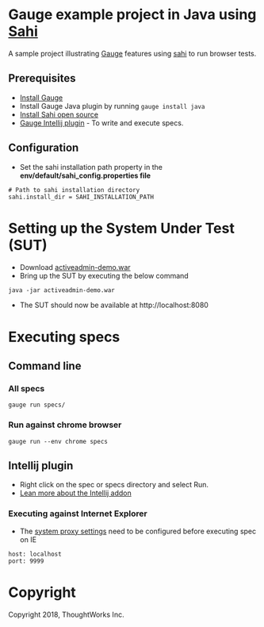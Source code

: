 # Gauge example project in Java using [Sahi](http://sahipro.com/)
A sample project illustrating [Gauge](http://getgauge.io) features using [sahi](http://sahipro.com/) to run browser tests.

## Prerequisites
- [Install Gauge](https://docs.gauge.org/getting_started/installing-gauge.html)
- Install Gauge Java plugin by running ```gauge install java```
- [Install Sahi open source](http://sahi.sourceforge.net/install.html)
- [Gauge Intellij plugin](https://plugins.jetbrains.com/plugin/7535-gauge) - To write and execute specs.

## Configuration
- Set the sahi installation path property in the **env/default/sahi_config.properties file**

````
# Path to sahi installation directory
sahi.install_dir = SAHI_INSTALLATION_PATH
````

# Setting up the System Under Test (SUT)

* Download [activeadmin-demo.war](https://github.com/getgauge-examples/activeadmin-demo/releases/tag/untagged-f0befd5494efa4baabd2)
* Bring up the SUT by executing the below command
```
java -jar activeadmin-demo.war
```
* The SUT should now be available at http://localhost:8080


# Executing specs

## Command line
### All specs
````
gauge run specs/
````

### Run against chrome browser
````
gauge run --env chrome specs
````
## Intellij plugin
* Right click on the spec or specs directory and select Run.
* [Lean more about the Intellij addon](https://github.com/getgauge/Intellij-Plugin)

### Executing against Internet Explorer
- The [system proxy settings](http://windows.microsoft.com/en-in/windows/change-internet-explorer-proxy-server-settings#1TC=windows-7) need to be configured before executing spec on IE

````
host: localhost
port: 9999
````

# Copyright
Copyright 2018, ThoughtWorks Inc.
